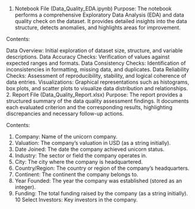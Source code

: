 1. Notebook File (Data_Quality_EDA.ipynb)
Purpose:
The notebook performs a comprehensive Exploratory Data Analysis (EDA) and data quality check on the dataset. It provides detailed insights into the data structure, detects anomalies, and highlights areas for improvement.

Contents:

Data Overview: Initial exploration of dataset size, structure, and variable descriptions.
Data Accuracy Checks: Verification of values against expected ranges and formats.
Data Consistency Checks: Identification of inconsistencies in formatting, missing data, and duplicates.
Data Reliability Checks: Assessment of reproducibility, stability, and logical coherence of data entries.
Visualizations: Graphical representations such as histograms, box plots, and scatter plots to visualize data distribution and relationships.
2. Report File (Data_Quality_Report.xlsx)
Purpose:
The report provides a structured summary of the data quality assessment findings. It documents each evaluated criterion and the corresponding results, highlighting discrepancies and necessary follow-up actions.

Contents:

1. Company: Name of the unicorn company.
2. Valuation: The company’s valuation in USD (as a string initially).
3. Date Joined: The date the company achieved unicorn status.
4. Industry: The sector or field the company operates in.
5. City: The city where the company is headquartered.
6. Country/Region: The country or region of the company’s headquarters.
7. Continent: The continent the company belongs to.
8. Year Founded: The year the company was established (stored as an integer).
8. Funding: The total funding raised by the company (as a string initially).
10 Select Investors: Key investors in the company.
